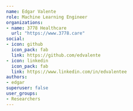 ```yaml
---
name: Edgar Valente
role: Machine Learning Engineer
organizations:
- name: 3778 Healthcare
  url: "https://www.3778.care"
social:
- icon: github
  icon_pack: fab
  link: https://github.com/edvalente
- icon: linkedin
  icon_pack: fab
  link: https://www.linkedin.com/in/edvalentee
authors:
- edgar
superuser: false
user_groups:
- Researchers
---
```

